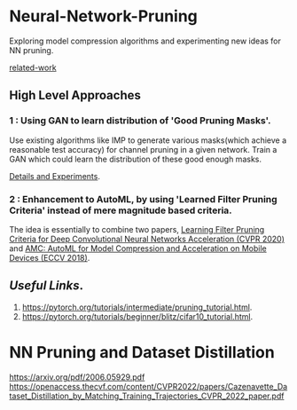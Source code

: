 # Neural-Network-Pruning
Exploring model compression algorithms and experimenting new ideas for NN pruning.   

[related-work](related-work.md)   

## High Level Approaches   

### 1 : Using GAN to learn distribution of 'Good Pruning Masks'.     
Use existing algorithms like IMP to generate various masks(which achieve a reasonable test accuracy) for channel pruning in a given network. Train a GAN which could learn the distribution of these good enough masks.   
   
[Details and Experiments](approach1.md). 
   
### 2 : Enhancement to AutoML, by using 'Learned Filter Pruning Criteria' instead of mere magnitude based criteria.   

The idea is essentially to combine two papers, [Learning Filter Pruning Criteria for Deep Convolutional Neural Networks Acceleration (CVPR 2020)](https://openaccess.thecvf.com/content_CVPR_2020/papers/He_Learning_Filter_Pruning_Criteria_for_Deep_Convolutional_Neural_Networks_Acceleration_CVPR_2020_paper.pdf) and [AMC: AutoML for Model Compression and Acceleration on Mobile Devices (ECCV 2018)](https://openaccess.thecvf.com/content_ECCV_2018/papers/Yihui_He_AMC_Automated_Model_ECCV_2018_paper.pdf). 

## *Useful Links*.  
1. https://pytorch.org/tutorials/intermediate/pruning_tutorial.html.  
2. https://pytorch.org/tutorials/beginner/blitz/cifar10_tutorial.html.  

# NN Pruning and Dataset Distillation   

https://arxiv.org/pdf/2006.05929.pdf   
https://openaccess.thecvf.com/content/CVPR2022/papers/Cazenavette_Dataset_Distillation_by_Matching_Training_Trajectories_CVPR_2022_paper.pdf   
